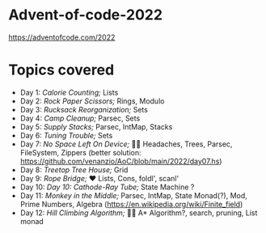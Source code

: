 # Advent-of-code-2022

https://adventofcode.com/2022


# Topics covered

* Day 1: *Calorie Counting;* Lists
* Day 2: *Rock Paper Scissors;* Rings, Modulo
* Day 3: *Rucksack Reorganization;* Sets
* Day 4: *Camp Cleanup;* Parsec, Sets
* Day 5: *Supply Stacks;* Parsec, IntMap, Stacks
* Day 6: *Tuning Trouble;* Sets
* Day 7: *No Space Left On Device;* 😵‍💫 Headaches, Trees, Parsec, FileSystem, Zippers (better solution: https://github.com/venanzio/AoC/blob/main/2022/day07.hs)
* Day 8: *Treetop Tree House;* Grid
* Day 9: *Rope Bridge;* ❤️ Lists, Cons, foldl', scanl'
* Day 10: *Day 10: Cathode-Ray Tube;* State Machine ?
* Day 11: *Monkey in the Middle;* Parsec, IntMap, State Monad(?), Mod, Prime Numbers, Algebra (https://en.wikipedia.org/wiki/Finite_field)
* Day 12: *Hill Climbing Algorithm;* 😵‍💫 A* Algorithm?, search, pruning, List monad